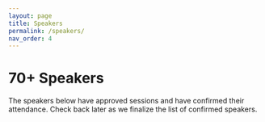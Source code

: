 ```yaml
---
layout: page
title: Speakers
permalink: /speakers/
nav_order: 4
---
```


# 70+ Speakers

<p />

The speakers below have approved sessions and have confirmed their attendance. Check back later as we finalize the list of confirmed speakers.

<script type="text/javascript"
  src="https://sessionize.com/api/v2/ht1oni9m/view/Speakers" />
